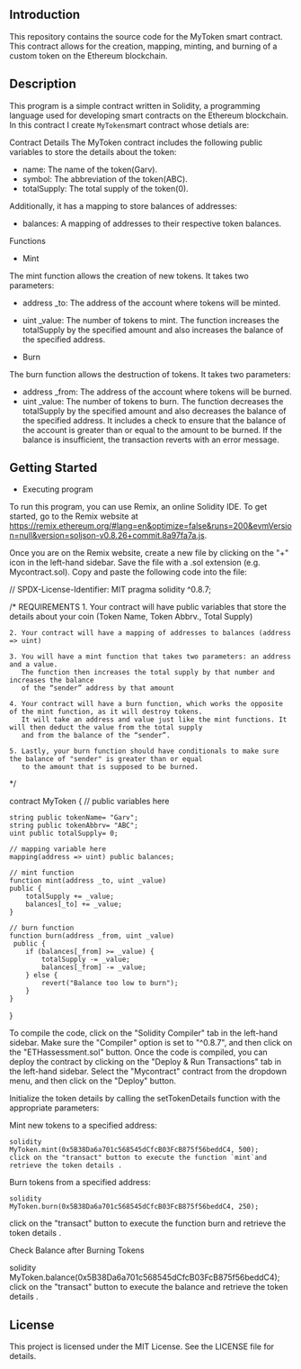 ## Introduction 
This repository contains the source code for the MyToken smart contract. This contract allows for the creation, mapping, minting, and burning of a custom token on the Ethereum blockchain.
## Description
This program is a simple contract written in Solidity, a programming language used for developing smart contracts on the Ethereum blockchain. In this contract I create `MyToken`smart contract whose detials are:

Contract Details
The MyToken contract includes the following public variables to store the details about the token:
- name: The name of the token(Garv).
- symbol: The abbreviation of the token(ABC).
- totalSupply: The total supply of the token(0).

Additionally, it has a mapping to store balances of addresses:
- balances: A mapping of addresses to their respective token balances.

Functions

 - Mint

The mint function allows the creation of new tokens. It takes two parameters:
- address _to: The address of the account where tokens will be minted.
- uint _value: The number of tokens to mint.
The function increases the totalSupply by the specified amount and also increases the balance of the specified address.

- Burn
  
The burn function allows the destruction of tokens. It takes two parameters:
- address _from: The address of the account where tokens will be burned.
- uint _value: The number of tokens to burn.
The function decreases the totalSupply by the specified amount and also decreases the balance of the specified address. It includes a check to ensure that the balance of the account is greater than or equal to the amount to be burned. If the balance is insufficient, the transaction reverts with an error message.

## Getting Started
- Executing program

To run this program, you can use Remix, an online Solidity IDE. To get started, go to the Remix website at https://remix.ethereum.org/#lang=en&optimize=false&runs=200&evmVersion=null&version=soljson-v0.8.26+commit.8a97fa7a.js. 

Once you are on the Remix website, create a new file by clicking on the "+" icon in the left-hand sidebar. 
Save the file with a .sol extension (e.g. Mycontract.sol). Copy and paste the following code into the file:

// SPDX-License-Identifier: MIT
pragma solidity ^0.8.7;

/*
       REQUIREMENTS
    1. Your contract will have public variables that store the details about your coin (Token Name, Token Abbrv., Total Supply)
    
    2. Your contract will have a mapping of addresses to balances (address => uint)
    
    3. You will have a mint function that takes two parameters: an address and a value. 
       The function then increases the total supply by that number and increases the balance 
       of the “sender” address by that amount
       
    4. Your contract will have a burn function, which works the opposite of the mint function, as it will destroy tokens. 
       It will take an address and value just like the mint functions. It will then deduct the value from the total supply 
       and from the balance of the “sender”.
       
    5. Lastly, your burn function should have conditionals to make sure the balance of "sender" is greater than or equal 
       to the amount that is supposed to be burned.
*/

contract MyToken {
    // public variables here

    string public tokenName= "Garv";
    string public tokenAbbrv= "ABC";
    uint public totalSupply= 0;

    // mapping variable here
    mapping(address => uint) public balances;
  
    // mint function
    function mint(address _to, uint _value) 
    public {
        totalSupply += _value;
        balances[_to] += _value;
    }

    // burn function
    function burn(address _from, uint _value)
     public {
        if (balances[_from] >= _value) {
            totalSupply -= _value;
            balances[_from] -= _value;
        } else {
            revert("Balance too low to burn");
        }
    }
}
  

To compile the code, click on the "Solidity Compiler" tab in the left-hand sidebar. 
Make sure the "Compiler" option is set to "^0.8.7", and then click on the "ETHassessment.sol" button.
Once the code is compiled, you can deploy the contract by clicking on the "Deploy & Run Transactions" tab in the left-hand sidebar. 
Select the "Mycontract" contract from the dropdown menu, and then click on the "Deploy" button.

Initialize the token details by calling the setTokenDetails function with the appropriate parameters:

Mint new tokens to a specified address:

    solidity
    MyToken.mint(0x5B38Da6a701c568545dCfcB03FcB875f56beddC4, 500);
    click on the "transact" button to execute the function `mint`and retrieve the token details .
    
Burn tokens from a specified address:

    solidity
    MyToken.burn(0x5B38Da6a701c568545dCfcB03FcB875f56beddC4, 250);
 click on the "transact" button to execute the function burn and retrieve the token details .
 
Check Balance after Burning Tokens

 solidity
    MyToken.balance(0x5B38Da6a701c568545dCfcB03FcB875f56beddC4);
 click on the "transact" button to execute the balance and retrieve the token details .

## License
This project is licensed under the MIT License. See the LICENSE file for details.
